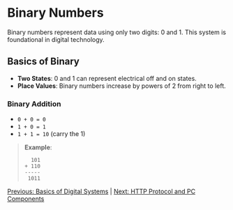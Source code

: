 # Binary Numbers

Binary numbers represent data using only two digits: 0 and 1. This system is foundational in digital technology.

## Basics of Binary
- **Two States**: 0 and 1 can represent electrical off and on states.
- **Place Values**: Binary numbers increase by powers of 2 from right to left.

### Binary Addition
- `0 + 0 = 0`
- `1 + 0 = 1`
- `1 + 1 = 10` (carry the 1)

> **Example**:
>
> ```
>   101
> + 110
> -----
>  1011
> ```

[Previous: Basics of Digital Systems](basics.md) | [Next: HTTP Protocol and PC Components](http_pc.md)
